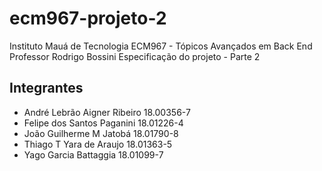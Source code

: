 # ecm967-projeto-2

Instituto Mauá de Tecnologia
ECM967 - Tópicos Avançados em Back End
Professor Rodrigo Bossini
Especificação do projeto - Parte 2

## Integrantes
- André Lebrão Aigner Ribeiro 18.00356-7
- Felipe dos Santos Paganini 18.01226-4
- João Guilherme M Jatobá 18.01790-8
- Thiago T Yara de Araujo 18.01363-5
- Yago Garcia Battaggia  18.01099-7